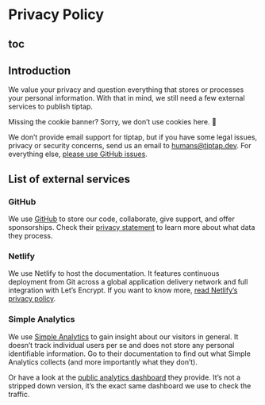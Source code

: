 # Privacy Policy

## toc

## Introduction
We value your privacy and question everything that stores or processes your personal information. With that in mind, we still need a few external services to publish tiptap.

Missing the cookie banner? Sorry, we don’t use cookies here. 🍪

We don’t provide email support for tiptap, but if you have some legal issues, privacy or security concerns, send us an email to [humans@tiptap.dev](mailto:humans@tiptap.dev). For everything else, [please use GitHub issues](https://github.com/ueberdosis/tiptap-next/issues).

## List of external services

### GitHub
We use [GitHub](http://github.com/) to store our code, collaborate, give support, and offer sponsorships. Check their [privacy statement](https://docs.github.com/en/free-pro-team@latest/github/site-policy/github-privacy-statement) to learn more about what data they process.

### Netlify
We use Netlify to host the documentation. It features continuous deployment from Git across a global application delivery network and full integration with Let’s Encrypt. If you want to know more, [read Netlify’s privacy policy](https://www.netlify.com/privacy/).

### Simple Analytics
We use [Simple Analytics](https://simpleanalytics.com/) to gain insight about our visitors in general. It doesn’t track individual users per se and does not store any personal identifiable information. Go to their documentation to find out what Simple Analytics collects (and more importantly what they don’t).

Or have a look at the [public analytics dashboard](https://simpleanalytics.com/tiptap.dev) they provide. It’s not a stripped down version, it’s the exact same dashboard we use to check the traffic.

